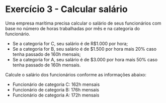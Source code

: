 # Exercício 3 - Calcular salário

Uma empresa marítima precisa calcular o salário de seus funcionários com base
no número de horas trabalhadas por mês e na categoria do funcionário.

- Se a categoria for C, seu salário é de R$1.000 por hora;
- Se a categoria for B, seu salário é de $1.500 por hora mais 20% caso tenha 
passado de 160h mensais;
- Se a categoria for A, seu salário é de $3.000 por hora mais 50% caso tenha
passado de 160h mensais.

Calcule o salário dos funcionários conforme as informações abaixo:
- Funcionário de categoria C: 162h mensais
- Funcionário de categoria B: 176h mensais
- Funcionário de categoria A: 172h mensais